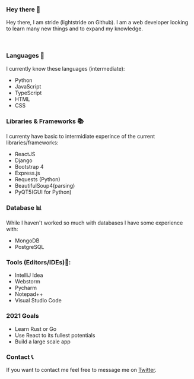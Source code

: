 ### Hey there 👋

Hey there, I am stride (lightstride on Github). I am a web developer looking to learn many new things and to expand my
knowledge.

<br>

### Languages  🚀
I currently know these languages (intermediate):
* Python
* JavaScript
* TypeScript
* HTML
* CSS 



### Libraries & Frameworks  📚
I currenty have basic to intermidiate experince of the current libraries/frameworks:


 * ReactJS
 * Django
 * Bootstrap 4
 * Express.js
 * Requests (Python)
 * BeautifulSoup4(parsing)
 * PyQT5(GUI for Python)
 
 
 
 
 ### Database 📊
 While I haven't worked so much with databases I have some experience with:
 
 * MongoDB
 * PostgreSQL

 ### Tools (Editors/IDEs)🔨:
* IntelliJ Idea
* Webstorm
* Pycharm
* Notepad++
* Visual Studio Code



 ### 2021 Goals
 
 * Learn Rust or Go
 * Use React to its fullest potentials
 * Build a large scale app
 
 
 
 ### Contact 📞
 
 
 If you want to contact me feel free to message me on [Twitter](https://twitter.com/the_lightstride).


 
 
